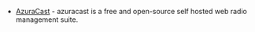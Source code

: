* [AzuraCast](https://www.azuracast.com/) - azuracast is a free and open-source self hosted web radio management suite.